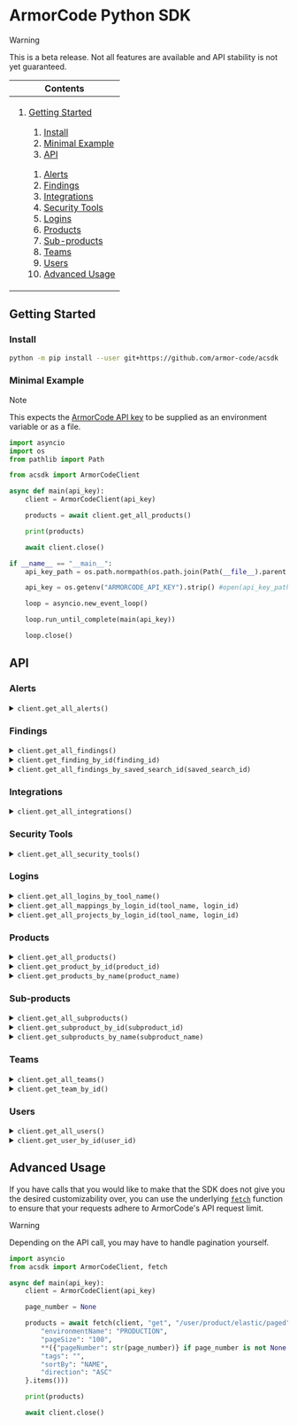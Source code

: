 <!-- <img height="128px" width="128px" align="right" /> -->

# ArmorCode Python SDK

> [!WARNING]
> This is a beta release. Not all features are available and API stability is not yet guaranteed.

<table>
	<thead>
		<tr>
			<th align="center"><strong>Contents</strong></th>
		</tr>
	</thead>
	<tbody>
		<tr>
			<td>
				<ol>
					<li><a href="#getting-started">Getting Started</a></li>
					<ol>
						<li><a href="#install">Install</a></li>
						<li><a href="#minimal-example">Minimal Example</a></li>
						<li><a href="#api">API</a></li>
					</ol>
					<ol>
						<li><a href="#alerts">Alerts</a></li>
						<li><a href="#findings">Findings</a></li>
						<li><a href="#integrations">Integrations</a></li>
						<li><a href="#security-tools">Security Tools</a></li>
						<li><a href="#logins">Logins</a></li>
						<li><a href="#products">Products</a></li>
						<li><a href="#sub-products">Sub-products</a></li>
						<li><a href="#teams">Teams</a></li>
						<li><a href="#users">Users</a></li>
						<li><a href="#advanced-usage">Advanced Usage</a></li>
					</ol>
				</ol>
			</td>
		</tr>
	</tbody>
</table>


## Getting Started

### Install

```sh
python -m pip install --user git+https://github.com/armor-code/acsdk
```

### Minimal Example

> [!Note]
> This expects the [ArmorCode API key](https://support.armorcode.com/hc/en-us/articles/19447589108499-Generating-ArmorCode-API-Key) to be supplied as an environment variable or as a file.

```python
import asyncio
import os
from pathlib import Path

from acsdk import ArmorCodeClient

async def main(api_key):
    client = ArmorCodeClient(api_key)

    products = await client.get_all_products()

    print(products)

    await client.close()

if __name__ == "__main__":
    api_key_path = os.path.normpath(os.path.join(Path(__file__).parent.absolute(), "ArmorCode_API_key.txt"))

    api_key = os.getenv("ARMORCODE_API_KEY").strip() #open(api_key_path, "r").read().strip()

    loop = asyncio.new_event_loop()

    loop.run_until_complete(main(api_key))

    loop.close()
```

## API

### Alerts

<details><summary><code>client.get_all_alerts()</code></summary>

#### Example:

<table>
	<tbody>
		<tr>
			<th width="441"><strong>Python</strong></td>
			<th width="441"><strong>REST</strong></td>
		</tr>
		<tr>
			<td>

```python
alerts = await client.get_all_alerts()
```
</td>
			<td>

```http
GET https://app.armorcode.com/api/alerts
    ?severity=CRITICAL,HIGH
    &page=0
    &size=10
    &sort=createdAt,desc
```
</td>
		</tr>
	</tbody>
</table>

#### Response:

```json
{
    "content": [
        {
            "id": "A-1",
            "severity": "MEDIUM",
            "status": "OPEN",
            "armorcodeTicketId": "null",
            "ticketUrl": null,
            "title": "1 new GITLAB repository synced for installation 11214",
            "description": "1 new GITLAB repository synced for installation 11214",
            "product": {
                "id": null,
                "name": null
            },
            "subProduct": {
                "id": null,
                "name": null
            },
            "environment": {
                "id": null,
                "name": null
            },
            "createdAt": 1718025431642,
            "updatedAt": 1718025431642,
            "assignee": {
                "id": null,
                "name": null
            },
            "sourceName": "GIT_NEW_REPO_SYNCED",
            "notificationId": null,
            "state": "UNREAD",
            "payload": "{\"installationName\":\"INSTALLATION_NAME\",\"loginId\":11214,\"installationId\":11214,\"toolName\":\"GITLAB\"}",
            "category": "Integration"
        }
    ],
    "pageable": {
        "pageNumber": 0,
        "pageSize": 100,
        "sort": {
            "empty": false,
            "sorted": true,
            "unsorted": false
        },
        "offset": 0,
        "paged": true,
        "unpaged": false
    },
    "last": true,
    "totalElements": 1,
    "totalPages": 1,
    "first": true,
    "size": 100,
    "number": 0,
    "sort": {
        "empty": false,
        "sorted": true,
        "unsorted": false
    },
    "numberOfElements": 1,
    "empty": false
}
```

</details>

### Findings

<details><summary><code>client.get_all_findings()</code></summary>

#### Example:

<table>
	<tbody>
		<tr>
			<th width="441"><strong>Python</strong></td>
			<th width="441"><strong>REST</strong></td>
		</tr>
		<tr>
			<td>

```python
findings = await client.get_all_findings()
```
</td>
			<td>

```http
POST https://app.armorcode.com/user/findings/
Content-Type: application/json

{
    "filters": {},
    "ignoreDuplicate": true,
    "ignoreMitigated": null,
    "sort": "",
    "sortColumns": [],
    "ticketStatusRequired": true,
    "page": 0,
    "size": 100
}
```
</td>
		</tr>
	</tbody>
</table>

#### Response:

```json
{
    "content": [
        {
            "ruleId": [
                "1.327",
                "1.20"
            ],
            "mitigation": "Patched version: 4.2.2",
            "impact": null,
            "stepsToReproduce": null,
            "description": "Versions 4.2.1 and earlier of `jsonwebtoken` are affected by a verification bypass vulnerability. This is a result of weak validation of the JWT algorithm type, occuring when an attacker is allowed to arbitrarily specify the JWT algorithm.\n\n\n\n\n## Recommendation\n\nUpdate to version 4.2.2 or later.\n\n ### References: \n- https://nvd.nist.gov/vuln/detail/CVE-2015-9235\n- https://github.com/auth0/node-jsonwebtoken/commit/1bb584bc382295eeb7ee8c4452a673a77a68b687\n- https://auth0.com/blog/2015/03/31/critical-vulnerabilities-in-json-web-token-libraries/\n- https://github.com/advisories/GHSA-c7hr-j4mj-j2w6\n- https://www.npmjs.com/advisories/17\n- https://www.timmclean.net/2015/02/25/jwt-alg-none.html",
            "source": "Dependabot",
            "severity": "CRITICAL",
            "armorcodeCategory": "Secrets",
            "findingCategory": "Vulnerability",
            "category": "Vulnerability",
            "status": "OPEN",
            "productStatus": "Active",
            "subProductStatuses": "Active",
            "id": 659573042,
            "tid": 161,
            "policy": null,
            "lastUpdated": 1717526668000,
            "createdAt": 1715361339000,
            "externalMappings": {},
            "title": "jsonwebtoken : = 0.4.0 - Verification Bypass in jsonwebtoken",
            "armorcodeTicket": [],
            "toolSeverity": "CRITICAL",
            "cwe": [
                "20"
            ],
            "cve": [
                "CVE-2015-9235"
            ],
            "product": {
                "id": 158036,
                "name": "PRODUCT_NAME"
            },
            "subProduct": {
                "id": 346991,
                "name": "SUBPRODUCT_NAME"
            },
            "environment": {
                "id": 679687,
                "name": "Production"
            },
            "securityOwner": {
                "id": null,
                "name": null
            },
            "owner": {
                "id": null,
                "name": null
            },
            "developer": "bjenkins-armorcode@gmail.com",
            "developerName": "Brian Jenkins",
            "toolId": "RVA_kwDOLpS_Gc8AAAABR2PYgQ",
            "filePath": "package.json",
            "url": "https://github.com/bjenkins-armorcode/juice-shop/security/dependabot/1",
            "lineNumber": null,
            "mitigated": false,
            "scan": 19280155,
            "scanType": [
                "SCA"
            ],
            "analysisType": "STATIC",
            "similarFindings": null,
            "additionalDetails": {
                "COMMIT_MESSAGE": "Import juice-shop",
                "FIXED_BY_DEVELOPER_EMAIL": "bjenkins-armorcode@gmail.com",
                "isCISAKEV": false,
                "FIXED_COMMIT_MESSAGE": "Import juice-shop",
                "cvssVectorV2": "CVSS:3.0/AV:N/AC:L/PR:N/UI:N/S:U/C:H/I:H/A:H",
                "COMMIT_URL": "https://github.com/bjenkins-armorcode/juice-shop/commit/71513add1e6e56dc66395fdc7f405e7eb8953d31",
                "cvssVectorV3": "CVSS:3.0/AV:N/AC:L/PR:N/UI:N/S:U/C:H/I:H/A:H",
                "epssScore": 0.75142,
                "repositoryName": "bjenkins-armorcode/juice-shop",
                "FIXED_COMMIT_URL": "https://github.com/bjenkins-armorcode/juice-shop/commit/71513add1e6e56dc66395fdc7f405e7eb8953d31",
                "componentFixVersions": "4.2.2",
                "repositoryUrl": "https://github.com/bjenkins-armorcode/juice-shop",
                "cveUsed": "CVE-2015-9235",
                "aeName": "Production",
                "exploited": false,
                "FIXED_BY_DEVELOPER_NAME": "Brian Jenkins",
                "dateSource": "tool",
                "scanType": "SCA",
                "toolFindingStatus": "OPEN",
                "category": "Vulnerability",
                "aatiScore": 8.04,
                "toolStatusOriginal": "OPEN",
                "cvePublishedDate": 1527625740000,
                "cveLastModifiedVulDate": 1570662900000
            },
            "slaBreached": true,
            "unsupressTime": null,
            "componentName": "jsonwebtoken",
            "componentVersion": "= 0.4.0",
            "slaDueDate": 1715019036000,
            "triageDueDate": 1714587036000,
            "remediationDueDate": null,
            "underReview": null,
            "proposedData": null,
            "tagsMetaMap": {
                "SUBPRODUCT": []
            },
            "team": {
                "id": null,
                "name": null
            },
            "tags": [],
            "foundOn": 1714414236000,
            "foundOnDate": 1714414236000,
            "baseScore": 9.8,
            "impactScore": 5.9,
            "exploitabilityScore": 3.9,
            "publishedDate": 1527625740000,
            "lastModifiedDate": 1570662900000,
            "issueResolved": null,
            "toolFindingStatus": "OPEN",
            "toolStatusOriginal": null,
            "cvssVector": "CVSS:3.0/AV:N/AC:L/PR:N/UI:N/S:U/C:H/I:H/A:H",
            "newUrl": null,
            "findingScore": 5.1,
            "riskScore": null,
            "armorcodeProjects": null,
            "vendor": null,
            "subProductVersion": null,
            "productVersion": null,
            "mitigatedAt": null,
            "lastTriagedDate": null,
            "lastConfirmDate": null,
            "lastFalsePositiveDate": null,
            "lastOpenDate": 1715361339930,
            "lastAcceptRiskDate": null,
            "lastSuppressDate": null,
            "lastSeenDate": 1715299200000,
            "lastTriagedDateTime": null,
            "lastConfirmDateTime": null,
            "lastFalsePositiveDateTime": null,
            "lastOpenDateTime": 1715361339000,
            "lastAcceptRiskDateTime": null,
            "lastSuppressDateTime": null,
            "lastControlledDateTime": null,
            "lastInProgressDateTime": null,
            "lastTriageDateTime": null,
            "indirectExportFields": null,
            "assetScore": null,
            "comments": null,
            "history": null,
            "exploitMetaInfo": null,
            "attachments": null,
            "tagsUsedForAssetScore": [],
            "versionFindingsCount": null,
            "correlatedFindingsCount": null,
            "vmHostIpAddresses": null,
            "riskRegisters": null,
            "ctiScore": null,
            "cwesStrings": [
                "CWE-20"
            ],
            "assessment": []
        }
    ],
    "pageable": {
        "pageNumber": 0,
        "pageSize": 100,
        "sort": {
            "sorted": true,
            "empty": false,
            "unsorted": false
        },
        "offset": 0,
        "paged": true,
        "unpaged": false
    },
    "last": false,
    "totalElements": 1,
    "totalPages": 1,
    "first": true,
    "size": 100,
    "number": 0,
    "sort": {
        "sorted": true,
        "empty": false,
        "unsorted": false
    },
    "numberOfElements": 1,
    "empty": false
}
```

</details>

<details><summary><code>client.get_finding_by_id(finding_id)</code></summary>

#### Example:

<table>
	<tbody>
		<tr>
			<th width="441"><strong>Python</strong></td>
			<th width="441"><strong>REST</strong></td>
		</tr>
		<tr>
			<td>

```python
finding = await client.get_finding_by_id(finding_id)
```
</td>
			<td>

```http
GET https://app.armorcode.com/user/findings/{{finding_id}}
```
</td>
		</tr>
	</tbody>
</table>

#### Response:

```json
{
    "ruleId": [
        "1.327",
        "1.20"
    ],
    "mitigation": "Patched version: 4.2.2",
    "impact": null,
    "stepsToReproduce": null,
    "description": "Versions 4.2.1 and earlier of `jsonwebtoken` are affected by a verification bypass vulnerability. This is a result of weak validation of the JWT algorithm type, occuring when an attacker is allowed to arbitrarily specify the JWT algorithm.\n\n\n\n\n## Recommendation\n\nUpdate to version 4.2.2 or later.\n\n ### References: \n- https://nvd.nist.gov/vuln/detail/CVE-2015-9235\n- https://github.com/auth0/node-jsonwebtoken/commit/1bb584bc382295eeb7ee8c4452a673a77a68b687\n- https://auth0.com/blog/2015/03/31/critical-vulnerabilities-in-json-web-token-libraries/\n- https://github.com/advisories/GHSA-c7hr-j4mj-j2w6\n- https://www.npmjs.com/advisories/17\n- https://www.timmclean.net/2015/02/25/jwt-alg-none.html",
    "source": "Dependabot",
    "severity": "CRITICAL",
    "armorcodeCategory": "Secrets",
    "findingCategory": "Vulnerability",
    "category": "Vulnerability",
    "status": "OPEN",
    "productStatus": "Active",
    "subProductStatuses": "Active",
    "id": 659573042,
    "tid": 161,
    "policy": null,
    "lastUpdated": 1717526668000,
    "createdAt": 1715361339000,
    "externalMappings": {},
    "title": "jsonwebtoken : = 0.4.0 - Verification Bypass in jsonwebtoken",
    "armorcodeTicket": [],
    "toolSeverity": "CRITICAL",
    "cwe": [
        "20"
    ],
    "cve": [
        "CVE-2015-9235"
    ],
    "product": {
        "id": 158036,
        "name": "PRODUCT_NAME"
    },
    "subProduct": {
        "id": 346991,
        "name": "SUBPRODUCT_NAME"
    },
    "environment": {
        "id": 679687,
        "name": "Production"
    },
    "securityOwner": {
        "id": null,
        "name": null
    },
    "owner": {
        "id": null,
        "name": null
    },
    "developer": "bjenkins-armorcode@gmail.com",
    "developerName": "Brian Jenkins",
    "toolId": "RVA_kwDOLpS_Gc8AAAABR2PYgQ",
    "filePath": "package.json",
    "url": "https://github.com/bjenkins-armorcode/juice-shop/security/dependabot/1",
    "lineNumber": null,
    "mitigated": false,
    "scan": 19280155,
    "scanType": [
        "SCA"
    ],
    "analysisType": "STATIC",
    "similarFindings": null,
    "additionalDetails": {
        "COMMIT_MESSAGE": "Import juice-shop",
        "FIXED_BY_DEVELOPER_EMAIL": "bjenkins-armorcode@gmail.com",
        "isCISAKEV": false,
        "FIXED_COMMIT_MESSAGE": "Import juice-shop",
        "cvssVectorV2": "CVSS:3.0/AV:N/AC:L/PR:N/UI:N/S:U/C:H/I:H/A:H",
        "COMMIT_URL": "https://github.com/bjenkins-armorcode/juice-shop/commit/71513add1e6e56dc66395fdc7f405e7eb8953d31",
        "cvssVectorV3": "CVSS:3.0/AV:N/AC:L/PR:N/UI:N/S:U/C:H/I:H/A:H",
        "epssScore": 0.75142,
        "repositoryName": "bjenkins-armorcode/juice-shop",
        "FIXED_COMMIT_URL": "https://github.com/bjenkins-armorcode/juice-shop/commit/71513add1e6e56dc66395fdc7f405e7eb8953d31",
        "componentFixVersions": "4.2.2",
        "repositoryUrl": "https://github.com/bjenkins-armorcode/juice-shop",
        "cveUsed": "CVE-2015-9235",
        "aeName": "Production",
        "exploited": false,
        "FIXED_BY_DEVELOPER_NAME": "Brian Jenkins",
        "dateSource": "tool",
        "scanType": "SCA",
        "toolFindingStatus": "OPEN",
        "category": "Vulnerability",
        "aatiScore": 8.04,
        "toolStatusOriginal": "OPEN",
        "cvePublishedDate": 1527625740000,
        "cveLastModifiedVulDate": 1570662900000
    },
    "slaBreached": true,
    "unsupressTime": null,
    "componentName": "jsonwebtoken",
    "componentVersion": "= 0.4.0",
    "slaDueDate": 1715019036000,
    "triageDueDate": 1714587036000,
    "remediationDueDate": null,
    "underReview": null,
    "proposedData": null,
    "tagsMetaMap": {
        "SUBPRODUCT": []
    },
    "team": {
        "id": null,
        "name": null
    },
    "tags": [],
    "foundOn": 1714414236000,
    "foundOnDate": 1714414236000,
    "baseScore": 9.8,
    "impactScore": 5.9,
    "exploitabilityScore": 3.9,
    "publishedDate": 1527625740000,
    "lastModifiedDate": 1570662900000,
    "issueResolved": null,
    "toolFindingStatus": "OPEN",
    "toolStatusOriginal": null,
    "cvssVector": "CVSS:3.0/AV:N/AC:L/PR:N/UI:N/S:U/C:H/I:H/A:H",
    "newUrl": null,
    "findingScore": 5.1,
    "riskScore": null,
    "armorcodeProjects": null,
    "vendor": null,
    "subProductVersion": null,
    "productVersion": null,
    "mitigatedAt": null,
    "lastTriagedDate": null,
    "lastConfirmDate": null,
    "lastFalsePositiveDate": null,
    "lastOpenDate": 1715361339930,
    "lastAcceptRiskDate": null,
    "lastSuppressDate": null,
    "lastSeenDate": 1715299200000,
    "lastTriagedDateTime": null,
    "lastConfirmDateTime": null,
    "lastFalsePositiveDateTime": null,
    "lastOpenDateTime": 1715361339000,
    "lastAcceptRiskDateTime": null,
    "lastSuppressDateTime": null,
    "lastControlledDateTime": null,
    "lastInProgressDateTime": null,
    "lastTriageDateTime": null,
    "indirectExportFields": null,
    "assetScore": null,
    "comments": null,
    "history": null,
    "exploitMetaInfo": null,
    "attachments": null,
    "tagsUsedForAssetScore": [],
    "versionFindingsCount": null,
    "correlatedFindingsCount": null,
    "vmHostIpAddresses": null,
    "riskRegisters": null,
    "ctiScore": null,
    "cwesStrings": [
        "CWE-20"
    ],
    "assessment": []
}
```

</details>

<!--  -->

<details><summary><code>client.get_all_findings_by_saved_search_id(saved_search_id)</code></summary>

#### Example:

<table>
	<tbody>
		<tr>
			<th width="441"><strong>Python</strong></td>
			<th width="441"><strong>REST</strong></td>
		</tr>
		<tr>
			<td>

```python
findings = await client.get_all_findings_by_saved_search_id(saved_search_id)
```
</td>
			<td>

```http
GET https://app.armorcode.com/user/findings/saved-search/{{saved_search_id}}
    ?page=0
    &size=100
```
</td>
		</tr>
	</tbody>
</table>

#### Response:

```json
{
    "content": [
        {
            "ruleId": [
                "1.327",
                "1.20"
            ],
            "mitigation": "Patched version: 4.2.2",
            "impact": null,
            "stepsToReproduce": null,
            "description": "Versions 4.2.1 and earlier of `jsonwebtoken` are affected by a verification bypass vulnerability. This is a result of weak validation of the JWT algorithm type, occuring when an attacker is allowed to arbitrarily specify the JWT algorithm.\n\n\n\n\n## Recommendation\n\nUpdate to version 4.2.2 or later.\n\n ### References: \n- https://nvd.nist.gov/vuln/detail/CVE-2015-9235\n- https://github.com/auth0/node-jsonwebtoken/commit/1bb584bc382295eeb7ee8c4452a673a77a68b687\n- https://auth0.com/blog/2015/03/31/critical-vulnerabilities-in-json-web-token-libraries/\n- https://github.com/advisories/GHSA-c7hr-j4mj-j2w6\n- https://www.npmjs.com/advisories/17\n- https://www.timmclean.net/2015/02/25/jwt-alg-none.html",
            "source": "Dependabot",
            "severity": "CRITICAL",
            "armorcodeCategory": "Secrets",
            "findingCategory": "Vulnerability",
            "category": "Vulnerability",
            "status": "OPEN",
            "productStatus": "Active",
            "subProductStatuses": "Active",
            "id": 659573042,
            "tid": 161,
            "policy": null,
            "lastUpdated": 1717526668000,
            "createdAt": 1715361339000,
            "externalMappings": {},
            "title": "jsonwebtoken : = 0.4.0 - Verification Bypass in jsonwebtoken",
            "armorcodeTicket": [],
            "toolSeverity": "CRITICAL",
            "cwe": [
                "20"
            ],
            "cve": [
                "CVE-2015-9235"
            ],
            "product": {
                "id": 158036,
                "name": "PRODUCT_NAME"
            },
            "subProduct": {
                "id": 346991,
                "name": "SUBPRODUCT_NAME"
            },
            "environment": {
                "id": 679687,
                "name": "Production"
            },
            "securityOwner": {
                "id": null,
                "name": null
            },
            "owner": {
                "id": null,
                "name": null
            },
            "developer": "bjenkins-armorcode@gmail.com",
            "developerName": "Brian Jenkins",
            "toolId": "RVA_kwDOLpS_Gc8AAAABR2PYgQ",
            "filePath": "package.json",
            "url": "https://github.com/bjenkins-armorcode/juice-shop/security/dependabot/1",
            "lineNumber": null,
            "mitigated": false,
            "scan": 19280155,
            "scanType": [
                "SCA"
            ],
            "analysisType": "STATIC",
            "similarFindings": null,
            "additionalDetails": {
                "COMMIT_MESSAGE": "Import juice-shop",
                "FIXED_BY_DEVELOPER_EMAIL": "bjenkins-armorcode@gmail.com",
                "isCISAKEV": false,
                "FIXED_COMMIT_MESSAGE": "Import juice-shop",
                "cvssVectorV2": "CVSS:3.0/AV:N/AC:L/PR:N/UI:N/S:U/C:H/I:H/A:H",
                "COMMIT_URL": "https://github.com/bjenkins-armorcode/juice-shop/commit/71513add1e6e56dc66395fdc7f405e7eb8953d31",
                "cvssVectorV3": "CVSS:3.0/AV:N/AC:L/PR:N/UI:N/S:U/C:H/I:H/A:H",
                "epssScore": 0.75142,
                "repositoryName": "bjenkins-armorcode/juice-shop",
                "FIXED_COMMIT_URL": "https://github.com/bjenkins-armorcode/juice-shop/commit/71513add1e6e56dc66395fdc7f405e7eb8953d31",
                "componentFixVersions": "4.2.2",
                "repositoryUrl": "https://github.com/bjenkins-armorcode/juice-shop",
                "cveUsed": "CVE-2015-9235",
                "aeName": "Production",
                "exploited": false,
                "FIXED_BY_DEVELOPER_NAME": "Brian Jenkins",
                "dateSource": "tool",
                "scanType": "SCA",
                "toolFindingStatus": "OPEN",
                "category": "Vulnerability",
                "aatiScore": 8.04,
                "toolStatusOriginal": "OPEN",
                "cvePublishedDate": 1527625740000,
                "cveLastModifiedVulDate": 1570662900000
            },
            "slaBreached": true,
            "unsupressTime": null,
            "componentName": "jsonwebtoken",
            "componentVersion": "= 0.4.0",
            "slaDueDate": 1715019036000,
            "triageDueDate": 1714587036000,
            "remediationDueDate": null,
            "underReview": null,
            "proposedData": null,
            "tagsMetaMap": {
                "SUBPRODUCT": []
            },
            "team": {
                "id": null,
                "name": null
            },
            "tags": [],
            "foundOn": 1714414236000,
            "foundOnDate": 1714414236000,
            "baseScore": 9.8,
            "impactScore": 5.9,
            "exploitabilityScore": 3.9,
            "publishedDate": 1527625740000,
            "lastModifiedDate": 1570662900000,
            "issueResolved": null,
            "toolFindingStatus": "OPEN",
            "toolStatusOriginal": null,
            "cvssVector": "CVSS:3.0/AV:N/AC:L/PR:N/UI:N/S:U/C:H/I:H/A:H",
            "newUrl": null,
            "findingScore": 5.1,
            "riskScore": null,
            "armorcodeProjects": null,
            "vendor": null,
            "subProductVersion": null,
            "productVersion": null,
            "mitigatedAt": null,
            "lastTriagedDate": null,
            "lastConfirmDate": null,
            "lastFalsePositiveDate": null,
            "lastOpenDate": 1715361339930,
            "lastAcceptRiskDate": null,
            "lastSuppressDate": null,
            "lastSeenDate": 1715299200000,
            "lastTriagedDateTime": null,
            "lastConfirmDateTime": null,
            "lastFalsePositiveDateTime": null,
            "lastOpenDateTime": 1715361339000,
            "lastAcceptRiskDateTime": null,
            "lastSuppressDateTime": null,
            "lastControlledDateTime": null,
            "lastInProgressDateTime": null,
            "lastTriageDateTime": null,
            "indirectExportFields": null,
            "assetScore": null,
            "comments": null,
            "history": null,
            "exploitMetaInfo": null,
            "attachments": null,
            "tagsUsedForAssetScore": [],
            "versionFindingsCount": null,
            "correlatedFindingsCount": null,
            "vmHostIpAddresses": null,
            "riskRegisters": null,
            "ctiScore": null,
            "cwesStrings": [
                "CWE-20"
            ],
            "assessment": []
        }
    ],
    "pageable": {
        "pageNumber": 0,
        "pageSize": 100,
        "sort": {
            "sorted": true,
            "empty": false,
            "unsorted": false
        },
        "offset": 0,
        "paged": true,
        "unpaged": false
    },
    "last": false,
    "totalElements": 1,
    "totalPages": 1,
    "first": true,
    "size": 100,
    "number": 0,
    "sort": {
        "sorted": true,
        "empty": false,
        "unsorted": false
    },
    "numberOfElements": 1,
    "empty": false
}
```

</details>


### Integrations

<details><summary><code>client.get_all_integrations()</code></summary>

#### Example:

<table>
	<tbody>
		<tr>
			<th width="441"><strong>Python</strong></td>
			<th width="441"><strong>REST</strong></td>
		</tr>
		<tr>
			<td>

```python
integrations = await client.get_all_integrations()
```
</td>
			<td>

```http
GET /user/tools/integration-tools/status
```
</td>
		</tr>
	</tbody>
</table>

#### Response:

```json
[
    {
        "toolName": "APIKEY",
        "toolType": "INTEGRATION",
        "toolId": "APIKEY",
        "configurationStatus": "ACTIVE",
        "integrations": 1,
        "operationalStatus": "ACTIVE",
        "scanStatus": null,
        "executionDate": 1717766692000,
        "version": null,
        "isAuditEnabled": false,
        "businessUnitId": null,
        "tenant": null,
        "productId": null,
        "subProductId": null,
        "isShareable": null,
        "operationalStatusMessage": null,
        "activeCount": 1,
        "inactiveCount": 0,
        "configErrorCount": 0
    }
]
```

</details>

### Security Tools

<details><summary><code>client.get_all_security_tools()</code></summary>

#### Example:

<table>
	<tbody>
		<tr>
			<th width="441"><strong>Python</strong></td>
			<th width="441"><strong>REST</strong></td>
		</tr>
		<tr>
			<td>

```python
security_tools = await client.get_all_security_tools()
```
</td>
			<td>

```http
GET https://app.armorcode.com/user/tools/appsec-tools/status
```
</td>
		</tr>
	</tbody>
</table>

#### Response:

```json
[
    {
        "toolName": "Snyk",
        "toolType": "SCA/SAST/Container Security/IaC",
        "toolId": "SNYK",
        "configurationStatus": "ACTIVE",
        "integrations": 1,
        "operationalStatus": "ACTIVE",
        "scanStatus": null,
        "executionDate": 1721911072000,
        "version": [],
        "isAuditEnabled": true,
        "businessUnitId": null,
        "tenant": null,
        "productId": null,
        "subProductId": null,
        "isShareable": true,
        "operationalStatusMessage": "",
        "activeCount": 1,
        "inactiveCount": 0,
        "configErrorCount": 0
    }
]
```

</details>

### Logins

<details><summary><code>client.get_all_logins_by_tool_name()</code></summary>

#### Example:

<table>
	<tbody>
		<tr>
			<th width="441"><strong>Python</strong></td>
			<th width="441"><strong>REST</strong></td>
		</tr>
		<tr>
			<td>

```python
logins = await client.get_all_logins_by_tool_name(tool_name)
```
</td>
			<td>

```http
GET /user/tools/generic/login_details/{{tool_name}}
```
</td>
		</tr>
	</tbody>
</table>

#### Response:

```json
{
    "configurations": [
        {
            "name": "CONFIGURATION_NAME",
            "shareable": false,
            "id": 51704,
            "total_configurations": 1,
            "status": "ENABLED",
            "apiEndpoint": "https://api.snyk.io/",
            "bot_id": null,
            "expires_in": null,
            "refresh_expires_in": null,
            "scope": null,
            "token_type": null
        }
    ]
}
```

</details>

<details><summary><code>client.get_all_mappings_by_login_id(tool_name, login_id)</code></summary>

#### Example:

<table>
	<tbody>
		<tr>
			<th width="441"><strong>Python</strong></td>
			<th width="441"><strong>REST</strong></td>
		</tr>
		<tr>
			<td>

```python
mappings = await client.get_all_mappings_by_login_id(tool_name, login_id)
```
</td>
			<td>

```http
POST /user/tools/generic/configurations/{{toolName}}
Content-Type: application/json

{
    "size": 10,
    "sort": "createdAt,desc",
    "sortOrder": "desc",
    "sortColumn": "createdAt",
    "filters": {},
    "toolType": "PULL",
    "loginId": {{loginId}},
    "toolFilters": {}
}
```
</td>
		</tr>
	</tbody>
</table>

#### Response:

```json
{
    "configurations": [
        {
            "id": 1120009,
            "tool_name": "Snyk",
            "product_name": "PRODUCT_NAME",
            "product_id": 202687,
            "sub_product_id": 235781,
            "sub_product_name": "SUBPRODUCT_NAME",
            "environment": "Production",
            "suspended": false,
            "operationalStatus": "ACTIVE",
            "lastConnected": 1721911072000,
            "scanStatus": "PASSED",
            "scanLastRun": 1721853107275,
            "scanNextRun": 1721914671989,
            "scanId": 946109,
            "login_id": 51704,
            "lastToolScanDate": 1721853107275,
            "metaDetails": null,
            "lastToolAssessmentDate": null,
            "latestIngestionFailureTime": null,
            "frequency": 2,
            "frequencyUnit": "DAYS",
            "engagementId": null,
            "webhookEnabled": null,
            "displayName": null,
            "exploitMaturity": "",
            "orgId": "75ab4acb-f7b0-4531-9066-4105ac959a82",
            "orgName": "ORGANIZATION_NAME",
            "origin": "",
            "project_type": "project",
            "projectId": "PROJECT_ID",
            "projectName": "PROJECT_NAME",
            "scanType": "",
            "tags": null,
            "targetId": "6b88e0d1-9cdc-4c50-93f2-f3fb2d0e29cd"
        }
    ],
    "totalElements": 1
}
```

</details>

<details><summary><code>client.get_all_projects_by_login_id(tool_name, login_id)</code></summary>

#### Example:

<table>
	<tbody>
		<tr>
			<th width="441"><strong>Python</strong></td>
			<th width="441"><strong>REST</strong></td>
		</tr>
		<tr>
			<td>

```python
projects = await client.get_all_projects_by_login_id(tool_name, login_id)
```
</td>
			<td>

```http
GET /user/tools/generic/configurations/{{toolName}}/project
    ?login_id={{loginId}}
    &page=0

```
</td>
		</tr>
	</tbody>
</table>

#### Response:

```json
{
    "projects": [
        {
            "name": "TheRedHatter/hello-world",
            "id": "TheRedHatter/hello-world",
            "mappedStatus": null,
            "versions": null,
            "projectStatus": null,
            "otherProperties": {
                "orgId": "75ab4acb-f7b0-4531-9066-4105ac959a82",
                "orgName": "ORGANIZATION_NAME",
                "origin": "github",
                "projectStatus": "ACTIVE",
                "references": [
                    "master"
                ],
                "actualProjectId": "ca50e06b-d026-435a-8a9e-f7c123a5199a",
                "targetId": "6b88e0d1-9cdc-4c50-93f2-f3fb2d0e29cd",
                "displayName": "TheRedHatter/hello-world",
                "tags": "{\"snyk.projecttarget\":[\"theredhatter/hello-world\"],\"snyk.origin\":[\"github\"],\"snyk.projectowner\":[\"theredhatter\"],\"snyk.projecttype\":[\"sast\"],\"snyk.orgname\":[\"organization name\"],\"snyk.projectrepourl\":[\"https://github.com/theredhatter/hello-world\"],\"snyk.targetreference\":[\"master\"]}"
            },
            "tags": null
        }
    ],
    "page": 1,
    "total": 1,
    "next": false,
    "isListFromCachedProjects": null,
    "message": null,
    "pageAfter": null
}
```

</details>


### Products

<details><summary><code>client.get_all_products()</code></summary>

#### Example:

<table>
	<tbody>
		<tr>
			<th width="441"><strong>Python</strong></td>
			<th width="441"><strong>REST</strong></td>
		</tr>
		<tr>
			<td>

```python
products = await client.get_all_products()
```
</td>
			<td>

```http
GET https://app.armorcode.com/user/product/elastic/paged
	?environmentName=PRODUCTION
	&pageSize=20
	&pageNumber=0
	&tags=
	&sortBy=NAME
	&direction=ASC
```
</td>
		</tr>
	</tbody>
</table>

#### Response:

```json
{
    "content": [
        {
            "id": "202687",
            "createdAtDate": 1721911006000,
            "updatedAtDate": 1721911006000,
            "createdBy": "bjenkins@armorcode.io",
            "updatedBy": "bjenkins@armorcode.io",
            "isDeleted": false,
            "isPublished": true,
            "updateSource": null,
            "tenant": 295,
            "businessUnitId": 1283,
            "name": "PRODUCT_NAME",
            "type": 1,
            "types": null,
            "description": null,
            "status": "Active",
            "versionNumber": null,
            "category": null,
            "revenueImpact": null,
            "environment": null,
            "classType": "Software only",
            "hostedCloud": null,
            "complianceRequireds": null,
            "userRecords": null,
            "businessOwner": null,
            "businessOwnerName": null,
            "businessOwnerEmail": null,
            "securityOwner": null,
            "securityOwnerName": null,
            "securityOwnerEmail": null,
            "engineeringOwner": null,
            "engineeringOwnerName": null,
            "engineeringOwnerEmail": null,
            "supportOwner": null,
            "supportOwnerName": null,
            "supportOwnerEmail": null,
            "complianceOwner": null,
            "complianceOwnerName": null,
            "complianceOwnerEmail": null,
            "teamId": null,
            "teamName": null,
            "complianceRequired": true,
            "publicCloud": true,
            "internetFacing": true,
            "score": null,
            "risk": null,
            "tier": null,
            "confidentialityRequirement": "Not Defined",
            "confidentiality": "None",
            "availabilityRequirement": "Low",
            "availability": "None",
            "attackingVector": "Network",
            "confidentialityOptions": "",
            "impact": null,
            "likelihood": null,
            "tags": null,
            "slaTemplateId": null,
            "subProductCount": 1,
            "riskCalculationType": null,
            "mostRiskySubProduct": null,
            "artifacts": [],
            "tagList": [],
            "sourceProvidedId": null,
            "riskyFinding": null,
            "unusedRecommendedTools": null,
            "riskCachedProperties": null,
            "deleted": false,
            "published": true
        }
    ],
    "pageable": {
        "pageNumber": 0,
        "pageSize": 100,
        "sort": {
            "empty": false,
            "sorted": true,
            "unsorted": false
        },
        "offset": 0,
        "paged": true,
        "unpaged": false
    },
    "last": true,
    "totalElements": 1,
    "totalPages": 1,
    "first": true,
    "size": 100,
    "number": 0,
    "sort": {
        "empty": false,
        "sorted": true,
        "unsorted": false
    },
    "numberOfElements": 1,
    "empty": false
}
```

</details>

<details><summary><code>client.get_product_by_id(product_id)</code></summary>

#### Example:

<table>
	<tbody>
		<tr>
			<th width="441"><strong>Python</strong></td>
			<th width="441"><strong>REST</strong></td>
		</tr>
		<tr>
			<td>

```python
product = await client.get_product_by_id(product_id)
```
</td>
			<td>

```http
GET /user/product/{{productId}}
```
</td>
		</tr>
	</tbody>
</table>

#### Response:

```json
{
    "id": "202687",
    "createdAtDate": 1721911006000,
    "updatedAtDate": 1721911006000,
    "createdBy": "bjenkins@armorcode.io",
    "updatedBy": "bjenkins@armorcode.io",
    "isDeleted": false,
    "isPublished": true,
    "updateSource": null,
    "tenant": 295,
    "businessUnitId": 1283,
    "name": "PRODUCT_NAME",
    "type": 1,
    "types": null,
    "description": null,
    "status": "Active",
    "versionNumber": null,
    "category": null,
    "revenueImpact": null,
    "environment": null,
    "classType": "Software only",
    "hostedCloud": null,
    "complianceRequireds": null,
    "userRecords": null,
    "businessOwner": null,
    "businessOwnerName": null,
    "businessOwnerEmail": null,
    "securityOwner": null,
    "securityOwnerName": null,
    "securityOwnerEmail": null,
    "engineeringOwner": null,
    "engineeringOwnerName": null,
    "engineeringOwnerEmail": null,
    "supportOwner": null,
    "supportOwnerName": null,
    "supportOwnerEmail": null,
    "complianceOwner": null,
    "complianceOwnerName": null,
    "complianceOwnerEmail": null,
    "teamId": null,
    "teamName": null,
    "complianceRequired": true,
    "publicCloud": true,
    "internetFacing": true,
    "score": null,
    "risk": null,
    "tier": null,
    "confidentialityRequirement": "Not Defined",
    "confidentiality": "None",
    "availabilityRequirement": "Low",
    "availability": "None",
    "attackingVector": "Network",
    "confidentialityOptions": "",
    "impact": null,
    "likelihood": null,
    "tags": null,
    "slaTemplateId": null,
    "subProductCount": 1,
    "riskCalculationType": null,
    "mostRiskySubProduct": null,
    "artifacts": [],
    "tagList": [],
    "sourceProvidedId": null,
    "riskyFinding": null,
    "unusedRecommendedTools": null,
    "riskCachedProperties": null,
    "deleted": false,
    "published": true
}
```

</details>

<details><summary><code>client.get_products_by_name(product_name)</code></summary>

#### Example:

<table>
	<tbody>
		<tr>
			<th width="441"><strong>Python</strong></td>
			<th width="441"><strong>REST</strong></td>
		</tr>
		<tr>
			<td>

```python
products = await client.get_products_by_name(product_name)
```
</td>
			<td>

```http
N/A
```
</td>
		</tr>
	</tbody>
</table>

#### Response:

```json
[
    {
        "id": "202687",
        "createdAtDate": 1721911006000,
        "updatedAtDate": 1721911006000,
        "createdBy": "bjenkins@armorcode.io",
        "updatedBy": "bjenkins@armorcode.io",
        "isDeleted": false,
        "isPublished": true,
        "updateSource": null,
        "tenant": 295,
        "businessUnitId": 1283,
        "name": "PRODUCT_NAME",
        "type": 1,
        "types": null,
        "description": null,
        "status": "Active",
        "versionNumber": null,
        "category": null,
        "revenueImpact": null,
        "environment": null,
        "classType": "Software only",
        "hostedCloud": null,
        "complianceRequireds": null,
        "userRecords": null,
        "businessOwner": null,
        "businessOwnerName": null,
        "businessOwnerEmail": null,
        "securityOwner": null,
        "securityOwnerName": null,
        "securityOwnerEmail": null,
        "engineeringOwner": null,
        "engineeringOwnerName": null,
        "engineeringOwnerEmail": null,
        "supportOwner": null,
        "supportOwnerName": null,
        "supportOwnerEmail": null,
        "complianceOwner": null,
        "complianceOwnerName": null,
        "complianceOwnerEmail": null,
        "teamId": null,
        "teamName": null,
        "complianceRequired": true,
        "publicCloud": true,
        "internetFacing": true,
        "score": null,
        "risk": null,
        "tier": null,
        "confidentialityRequirement": "Not Defined",
        "confidentiality": "None",
        "availabilityRequirement": "Low",
        "availability": "None",
        "attackingVector": "Network",
        "confidentialityOptions": "",
        "impact": null,
        "likelihood": null,
        "tags": null,
        "slaTemplateId": null,
        "subProductCount": 1,
        "riskCalculationType": null,
        "mostRiskySubProduct": null,
        "artifacts": [],
        "tagList": [],
        "sourceProvidedId": null,
        "riskyFinding": null,
        "unusedRecommendedTools": null,
        "riskCachedProperties": null,
        "deleted": false,
        "published": true
    }
]
```

</details>


### Sub-products

<details><summary><code>client.get_all_subproducts()</code></summary>

#### Example:

<table>
	<tbody>
		<tr>
			<th width="441"><strong>Python</strong></td>
			<th width="441"><strong>REST</strong></td>
		</tr>
		<tr>
			<td>

```python
subproducts = await client.get_all_subproducts()
```
</td>
			<td>

```http
GET /user/sub-product/elastic
    ?environmentName=PRODUCTION
    &pageSize=20
    &pageNumber=0
    &tags=
    &sortBy=NAME
    &direction=ASC
```
</td>
		</tr>
	</tbody>
</table>

#### Response:

```json
{
    "content": [
        {
            "id": "235781",
            "createdAtDate": 1721911018000,
            "updatedAtDate": 1721911018000,
            "createdBy": "bjenkins@armorcode.io",
            "updatedBy": "bjenkins@armorcode.io",
            "isDeleted": false,
            "isPublished": true,
            "updateSource": null,
            "tenant": 295,
            "businessUnitId": 1283,
            "name": "SUBPRODUCT_NAME",
            "description": null,
            "versionNumber": null,
            "category": null,
            "repoLink": null,
            "repoType": null,
            "technologies": "",
            "programmingLanguage": "",
            "type": null,
            "types": [],
            "origin": null,
            "businessOwner": null,
            "businessOwnerName": null,
            "businessOwnerEmail": null,
            "securityOwner": null,
            "securityOwnerName": null,
            "securityOwnerEmail": null,
            "engineeringOwner": null,
            "engineeringOwnerName": null,
            "engineeringOwnerEmail": null,
            "supportOwner": null,
            "supportOwnerName": null,
            "supportOwnerEmail": null,
            "complianceOwner": null,
            "complianceOwnerName": null,
            "complianceOwnerEmail": null,
            "teamId": null,
            "teamName": null,
            "complianceRequired": false,
            "publicCloud": true,
            "internetFacing": true,
            "parent": 202687,
            "parentName": "PRODUCT_NAME",
            "score": null,
            "risk": null,
            "confidentialityRequirement": "Not Defined",
            "confidentiality": "None",
            "availabilityRequirement": "Low",
            "availability": "None",
            "attackingVector": "Network",
            "confidentialityOptions": "",
            "impact": null,
            "likelihood": null,
            "tags": null,
            "cloneSourceSubProductId": null,
            "cloneSourceSubProductName": null,
            "errorTools": null,
            "inactiveTools": null,
            "notConfiguredTools": null,
            "severity": null,
            "status": "Active",
            "artifacts": [],
            "tagList": [],
            "tagsMetaMap": null,
            "sourceProvidedId": null,
            "tier": null,
            "riskyFinding": null,
            "unusedRecommendedTools": null,
            "riskCachedProperties": null,
            "deleted": false,
            "published": true
        }
    ],
    "pageable": {
        "pageNumber": 0,
        "pageSize": 100,
        "sort": {
            "empty": false,
            "sorted": true,
            "unsorted": false
        },
        "offset": 0,
        "paged": true,
        "unpaged": false
    },
    "last": true,
    "totalElements": 1,
    "totalPages": 1,
    "first": true,
    "size": 100,
    "number": 0,
    "sort": {
        "empty": false,
        "sorted": true,
        "unsorted": false
    },
    "numberOfElements": 1,
    "empty": false
}
```

</details>

<details><summary><code>client.get_subproduct_by_id(subproduct_id)</code></summary>

#### Example:

<table>
	<tbody>
		<tr>
			<th width="441"><strong>Python</strong></td>
			<th width="441"><strong>REST</strong></td>
		</tr>
		<tr>
			<td>

```python
subproduct = await client.get_subproduct_by_id(subproduct_id)
```
</td>
			<td>

```http
GET https://app.armorcode.com/api/sub-product/{{subproductId}}
```
</td>
		</tr>
	</tbody>
</table>

#### Response:

```json
{
    "id": "235781",
    "createdAtDate": 1721911018000,
    "updatedAtDate": 1721911018000,
    "createdBy": "bjenkins@armorcode.io",
    "updatedBy": "bjenkins@armorcode.io",
    "isDeleted": false,
    "isPublished": true,
    "updateSource": null,
    "tenant": 295,
    "businessUnitId": 1283,
    "name": "SUBPRODUCT_NAME",
    "description": null,
    "versionNumber": null,
    "category": null,
    "repoLink": null,
    "repoType": null,
    "technologies": "",
    "programmingLanguage": "",
    "type": null,
    "types": [],
    "origin": null,
    "businessOwner": null,
    "businessOwnerName": null,
    "businessOwnerEmail": null,
    "securityOwner": null,
    "securityOwnerName": null,
    "securityOwnerEmail": null,
    "engineeringOwner": null,
    "engineeringOwnerName": null,
    "engineeringOwnerEmail": null,
    "supportOwner": null,
    "supportOwnerName": null,
    "supportOwnerEmail": null,
    "complianceOwner": null,
    "complianceOwnerName": null,
    "complianceOwnerEmail": null,
    "teamId": null,
    "teamName": null,
    "complianceRequired": false,
    "publicCloud": true,
    "internetFacing": true,
    "parent": 202687,
    "parentName": "PRODUCT_NAME",
    "score": null,
    "risk": null,
    "confidentialityRequirement": "Not Defined",
    "confidentiality": "None",
    "availabilityRequirement": "Low",
    "availability": "None",
    "attackingVector": "Network",
    "confidentialityOptions": "",
    "impact": null,
    "likelihood": null,
    "tags": null,
    "cloneSourceSubProductId": null,
    "cloneSourceSubProductName": null,
    "errorTools": null,
    "inactiveTools": null,
    "notConfiguredTools": null,
    "severity": null,
    "status": "Active",
    "artifacts": [],
    "tagList": [],
    "tagsMetaMap": null,
    "sourceProvidedId": null,
    "tier": null,
    "riskyFinding": null,
    "unusedRecommendedTools": null,
    "riskCachedProperties": null,
    "deleted": false,
    "published": true
}
```

</details>

<details><summary><code>client.get_subproducts_by_name(subproduct_name)</code></summary>

#### Example:

<table>
	<tbody>
		<tr>
			<th width="441"><strong>Python</strong></td>
			<th width="441"><strong>REST</strong></td>
		</tr>
		<tr>
			<td>

```python
subproducts = await client.get_subproducts_by_name(subproduct_name)
```
</td>
			<td>

```http
N/A
```
</td>
		</tr>
	</tbody>
</table>

#### Response:

```json
[
    {
        "id": "235781",
        "createdAtDate": 1721911018000,
        "updatedAtDate": 1721911018000,
        "createdBy": "bjenkins@armorcode.io",
        "updatedBy": "bjenkins@armorcode.io",
        "isDeleted": false,
        "isPublished": true,
        "updateSource": null,
        "tenant": 295,
        "businessUnitId": 1283,
        "name": "SUBPRODUCT_NAME",
        "description": null,
        "versionNumber": null,
        "category": null,
        "repoLink": null,
        "repoType": null,
        "technologies": "",
        "programmingLanguage": "",
        "type": null,
        "types": [],
        "origin": null,
        "businessOwner": null,
        "businessOwnerName": null,
        "businessOwnerEmail": null,
        "securityOwner": null,
        "securityOwnerName": null,
        "securityOwnerEmail": null,
        "engineeringOwner": null,
        "engineeringOwnerName": null,
        "engineeringOwnerEmail": null,
        "supportOwner": null,
        "supportOwnerName": null,
        "supportOwnerEmail": null,
        "complianceOwner": null,
        "complianceOwnerName": null,
        "complianceOwnerEmail": null,
        "teamId": null,
        "teamName": null,
        "complianceRequired": false,
        "publicCloud": true,
        "internetFacing": true,
        "parent": 202687,
        "parentName": "PRODUCT_NAME",
        "score": null,
        "risk": null,
        "confidentialityRequirement": "Not Defined",
        "confidentiality": "None",
        "availabilityRequirement": "Low",
        "availability": "None",
        "attackingVector": "Network",
        "confidentialityOptions": "",
        "impact": null,
        "likelihood": null,
        "tags": null,
        "cloneSourceSubProductId": null,
        "cloneSourceSubProductName": null,
        "errorTools": null,
        "inactiveTools": null,
        "notConfiguredTools": null,
        "severity": null,
        "status": "Active",
        "artifacts": [],
        "tagList": [],
        "tagsMetaMap": null,
        "sourceProvidedId": null,
        "tier": null,
        "riskyFinding": null,
        "unusedRecommendedTools": null,
        "riskCachedProperties": null,
        "deleted": false,
        "published": true
    }
]
```

</details>


### Teams

<details><summary><code>client.get_all_teams()</code></summary>

#### Example:

<table>
	<tbody>
		<tr>
			<th width="441"><strong>Python</strong></td>
			<th width="441"><strong>REST</strong></td>
		</tr>
		<tr>
			<td>

```python
teams = await client.get_all_teams()
```
</td>
			<td>

```http
GET https://app.armorcode.com/api/team/filters
```
</td>
		</tr>
	</tbody>
</table>

#### Response:

```json
{
    "name": [
        {
            "id": 16635,
            "name": "All Armorcode Users"
        }
    ]
}
```

</details>

<details><summary><code>client.get_team_by_id()</code></summary>

#### Example:

<table>
	<tbody>
		<tr>
			<th width="441"><strong>Python</strong></td>
			<th width="441"><strong>REST</strong></td>
		</tr>
		<tr>
			<td>

```python
team = await client.get_team_by_id()
```
</td>
			<td>

```http
GET https://app.armorcode.com/api/team/{{teamId}}
```
</td>
		</tr>
	</tbody>
</table>

#### Response:

```json
{
    "id": 16635,
    "createdAt": 1717766578000,
    "updatedAt": 1717766578000,
    "createdBy": "bjenkins@armorcode.io",
    "updatedBy": "bjenkins@armorcode.io",
    "isDeleted": false,
    "isPublished": true,
    "tenant": 295,
    "name": "All Armorcode Users",
    "description": "Default Team giving users initial access to ArmorCode with the scope of all Organizations. Both the name and scope of access can be configured. The assigned roles of a user added to the Team controls the actions available within the scope.",
    "level": null,
    "properties": [],
    "members": [],
    "lead": null,
    "hasAccess": null,
    "emailAlias": null,
    "slackConfigId": null,
    "msTeamsLoginId": null,
    "msTeamsTeam": null,
    "msTeamsChannel": null,
    "accessOnAllBusinessUnits": true,
    "approvalWorkflow": null,
    "deleted": false,
    "published": true,
    "tags": null,
    "securityOwner": null,
    "complianceOwner": null,
    "engineeringOwner": null,
    "supportOwner": null,
    "businessOwner": null
}
```

</details>

### Users

<details><summary><code>client.get_all_users()</code></summary>

#### Example:

<table>
	<tbody>
		<tr>
			<th width="441"><strong>Python</strong></td>
			<th width="441"><strong>REST</strong></td>
		</tr>
		<tr>
			<td>

```python
users = await client.get_all_users()
```
</td>
			<td>

```http
GET https://app.armorcode.com/user/data/users
```
</td>
		</tr>
	</tbody>
</table>

#### Response:

```json
[
    {
        "userId": 3692,
        "email": "bjenkins@armorcode.io",
        "tenantRole": "ROLE_TENANTADMIN",
        "name": "Brian Jenkins",
        "data": null,
        "canBeModified": true,
        "disableLogin": false,
        "isBasicAuthEnabled": false,
        "lastlogin": 1721910574000,
        "teamInfo": null,
        "defaultBu": null
    }
]
```

</details>

<details><summary><code>client.get_user_by_id(user_id)</code></summary>

#### Example:

<table>
	<tbody>
		<tr>
			<th width="441"><strong>Python</strong></td>
			<th width="441"><strong>REST</strong></td>
		</tr>
		<tr>
			<td>

```python
user = await client.get_user_by_id(user_id)
```
</td>
			<td>

```http
GET https://app.armorcode.com/user/data/users
```
</td>
		</tr>
	</tbody>
</table>

#### Response:

```json
{
    "userId": 3692,
    "email": "bjenkins@armorcode.io",
    "tenantRole": "ROLE_TENANTADMIN",
    "name": "Brian Jenkins",
    "data": null,
    "canBeModified": true,
    "disableLogin": false,
    "isBasicAuthEnabled": false,
    "lastlogin": 1721910574000,
    "teamInfo": null,
    "defaultBu": null
}
```

</details>

## Advanced Usage

If you have calls that you would like to make that the SDK does not give you the desired customizability over, you can use the underlying [`fetch`](/acsdk/util/fetch_without_logging.py) function to ensure that your requests adhere to ArmorCode's API request limit.

> [!WARNING]
> Depending on the API call, you may have to handle pagination yourself.

```python
import asyncio
from acsdk import ArmorCodeClient, fetch

async def main(api_key):
    client = ArmorCodeClient(api_key)

    page_number = None

    products = await fetch(client, "get", "/user/product/elastic/paged", params=list({
        "environmentName": "PRODUCTION",
        "pageSize": "100",
        **({"pageNumber": str(page_number)} if page_number is not None else {}),
        "tags": "",
        "sortBy": "NAME",
        "direction": "ASC"
    }.items()))

    print(products)

    await client.close()
```
